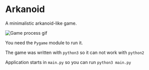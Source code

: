# Arkanoid

A minimalistic arkanoid-like game.

![Game process gif](https://media.giphy.com/media/8FG4KmaPAz6u2SRKMY/giphy.gif)

You need the `Pygame` module to run it.

The game was written with `python3` so it can not work with `python2`

Application starts in `main.py` so you can run `python3 main.py`
